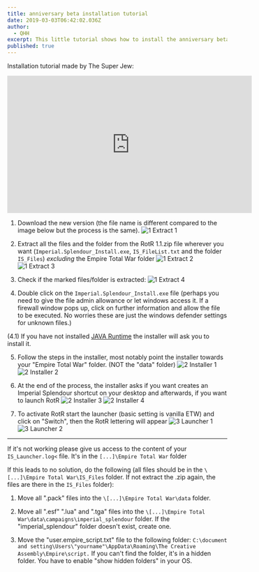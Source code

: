 ```yaml
---
title: anniversary beta installation tutorial
date: 2019-03-03T06:42:02.036Z
author:
  - QHH
excerpt: This little tutorial shows how to install the anniversary beta.
published: true
---
```

Installation tutorial made by The Super Jew:
<iframe width="560" height="315" src="https://www.youtube-nocookie.com/embed/rqn1TfGH0qU" frameborder="0" allow="accelerometer; autoplay; encrypted-media; gyroscope; picture-in-picture" allowfullscreen></iframe>

1. Download the new version (the file name is different compared to the image below but the process is the same).
![1 Extract 1](https://media.moddb.com/images/members/3/2784/2783391/profile/1_Extract_1.png)

2. Extract all the files and the folder from the RotR 1.1.zip file wherever you want (`Imperial.Splendour_Install.exe`, `IS_FileList.txt` and the folder `IS_Files`) _excluding_ the Empire Total War folder
![1 Extract 2](https://media.moddb.com/images/members/3/2784/2783391/profile/1_Extract_2.png)
![1 Extract 3](https://media.moddb.com/images/members/3/2784/2783391/profile/1_Extract_3.png)

3. Check if the marked files/folder is extracted:
![1 Extract 4](https://media.moddb.com/images/members/3/2784/2783391/profile/1_Extract_4.png)

4. Double click on the `Imperial.Splendour_Install.exe` file (perhaps you need to give the file admin allowance or let windows access it. If a firewall window pops up, click on further information and allow the file to be executed. No worries these are just the windows defender settings for unknown files.)

(4.1) If you have not installed [JAVA Runtime](https://www.java.com/en/download/) the installer will ask you to install it.

5. Follow the steps in the installer, most notably point the installer towards your "Empire Total War" folder. (NOT the "data" folder)
![2 Installer 1](https://media.moddb.com/images/members/3/2784/2783391/profile/2_Installer_1.png)
![2 Installer 2](https://media.moddb.com/images/members/3/2784/2783391/profile/2_Installer_2.png)

6. At the end of the process, the installer asks if you want creates an Imperial Splendour shortcut on your desktop and afterwards, if you want to launch RotR
![2 Installer 3](https://media.moddb.com/images/members/3/2784/2783391/profile/2_Installer_3.png)
![2 Installer 4](https://media.moddb.com/images/members/3/2784/2783391/profile/2_Installer_4.png)

7. To activate RotR start the launcher (basic setting is vanilla ETW) and click on "Switch", then the RotR lettering will appear
![3 Launcher 1](https://media.moddb.com/images/members/3/2784/2783391/profile/3_Launcher_1.png)
![3 Launcher 2](https://media.moddb.com/images/members/3/2784/2783391/profile/3_Launcher_2.png)

---

If it's not working please give us access to the content of your `IS_Launcher.log<` file. It's in the `[...]\Empire Total War` folder

If this leads to no solution, do the following (all files should be in the `\[...]\Empire Total War\IS_Files` folder. If not extract the .zip again, the files are there in the `IS_Files` folder):

1. Move all ".pack" files into the `\[...]\Empire Total War\data` folder.

2. Move all ".esf" ".lua" and ".tga" files into the `\[...]\Empire Total War\data\campaigns\imperial_splendour` folder. If the "imperial_splendour" folder doesn't exist, create one.

3. Move the "user.empire_script.txt" file to the following folder: `C:\document and setting\Users\"yourname"\AppData\Roaming\The Creative Assembly\Empire\script.` If you can't find the folder, it's in a hidden folder. You have to enable "show hidden folders" in your OS.

